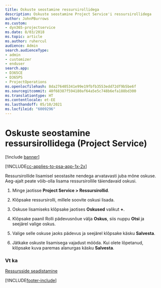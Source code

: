 ```yaml
---
title: Oskuste seostamine ressursirollidega
description: Oskuste seostamine Project Service'i ressursirollidega
author: JohnPBurrows
ms.custom:
- dyn365-projectservice
ms.date: 8/03/2018
ms.topic: article
ms.author: ruhercul
audience: Admin
search.audienceType:
- admin
- customizer
- enduser
search.app:
- D365CE
- D365PS
- ProjectOperations
ms.openlocfilehash: 8da276405341e99e19fbfb3553edd72df9b5be6f
ms.sourcegitcommit: 40f68387f594180af64a5e5c748b6efa188bd300
ms.translationtype: HT
ms.contentlocale: et-EE
ms.lasthandoff: 05/10/2021
ms.locfileid: "6009296"
---
```

# <a name="associate-skills-with-resource-roles-project-service"></a>Oskuste seostamine ressursirollidega (Project Service)

[!include [banner](../includes/psa-now-project-operations.md)]

[!INCLUDE[cc-applies-to-psa-app-1x-2x](../includes/cc-applies-to-psa-app-1x-2x.md)]

Ressursirollide lisamisel seostasite nendega arvatavasti juba mõne oskuse. Aeg-ajalt peate võib-olla lisama ressursirollile täiendavaid oskusi.  
  
1.  Minge jaotisse **Project Service > Ressursirollid**.  
  
2.  Klõpsake ressursirolli, millele soovite oskusi lisada.  
  
3.  Oskuse lisamiseks klõpsake jaotises **Oskused** valikut **+**.  
  
4.  Klõpsake paanil Rolli pädevusnõue välja **Oskus**, siis nuppu **Otsi** ja seejärel valige oskus.  
  
5.  Valige selle oskuse jaoks pädevus ja seejärel klõpsake käsku **Salvesta**.  
  
6.  Jätkake oskuste lisamisega vajadust mööda. Kui olete lõpetanud, klõpsake kuva paremas alanurgas käsku **Salvesta**.  
  
### <a name="see-also"></a>Vt ka  
 [Ressursside seadistamine](../psa/set-up-resources.md)


[!INCLUDE[footer-include](../includes/footer-banner.md)]